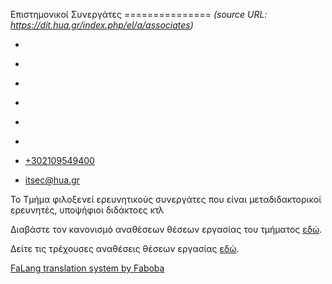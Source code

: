 Επιστημονικοί Συνεργάτες
===============    *(source URL: https://dit.hua.gr/index.php/el/a/associates)*

*   [](https://www.facebook.com/ditharokopio)
*   [](https://www.youtube.com/channel/UCEHkYirpXF1nSLxDCrfDZ4A)
*   [](https://www.linkedin.com/company/77699385)
*   [](https://www.instagram.com/dithua)

*   [](https://dit.hua.gr/index.php/el/a/associates)
*   [](https://dit.hua.gr/index.php/en/research/associates)

*   [+302109549400](tel:+302109549400)
*   [itsec@hua.gr](mailto:itsec@hua.gr)

Το Τμήμα φιλοξενεί ερευνητικούς συνεργάτες που είναι μεταδιδακτορικοί ερευνητές, υποψήφιοι διδάκτοες κτλ

Διαβάστε τον κανονισμό αναθέσεων θέσεων εργασίας του τμήματος [εδώ](https://dit.hua.gr/images/2022/%CE%9A%CE%B1%CE%BD%CE%BF%CE%BD%CE%B9%CF%83%CE%BC%CF%8C%CF%82_%CE%91%CE%BD%CE%AC%CE%B8%CE%B5%CF%83%CE%B7%CF%82_%CE%98%CE%AD%CF%83%CE%B5%CF%89%CE%BD_%CE%95%CF%81%CE%B3%CE%B1%CF%83%CE%AF%CE%B1%CF%82.pdf).

Δείτε τις τρέχουσες αναθέσεις θέσεων εργασίας [εδώ](https://dit.hua.gr/images/2022/%CE%98%CE%AD%CF%83%CE%B5%CE%B9%CF%82_%CE%95%CF%81%CE%B3%CE%B1%CF%83%CE%AF%CE%B1%CF%82_-_For_Site.pdf).

[FaLang translation system by Faboba](http://www.faboba.com/ "Faboba : Création de composantJoomla")

[](https://dit.hua.gr/index.php/el/a/associates#)
